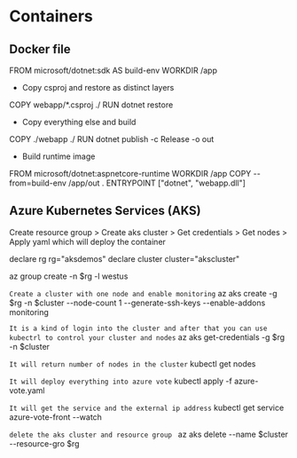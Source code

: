 # Containers

## Docker file

FROM microsoft/dotnet:sdk AS build-env
WORKDIR /app

* Copy csproj and restore as distinct layers

COPY webapp/*.csproj ./
RUN dotnet restore

* Copy everything else and build

COPY ./webapp ./
RUN dotnet publish -c Release -o out

* Build runtime image

FROM microsoft/dotnet:aspnetcore-runtime
WORKDIR /app
COPY --from=build-env /app/out .
ENTRYPOINT ["dotnet", "webapp.dll"]

## Azure Kubernetes Services (AKS)

Create resource group > Create aks cluster > Get credentials > Get nodes > Apply yaml which will deploy the container

declare rg
rg="aksdemos"
declare cluster
cluster="akscluster"

az group create -n $rg -l westus

`Create a cluster with one node and enable monitoring`
az aks create -g $rg -n $cluster --node-count 1 --generate-ssh-keys --enable-addons monitoring

`It is a kind of login into the cluster and after that you can use kubectrl to control your cluster and nodes`
az aks get-credentials -g $rg -n $cluster

`It will return number of nodes in the cluster`
kubectl get nodes

`It will deploy everything into azure vote`
kubectl apply -f azure-vote.yaml

`It will get the service and the external ip address`
kubectl get service azure-vote-front --watch

`delete the aks cluster and resource group `
az aks delete --name $cluster --resource-gro $rg
